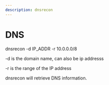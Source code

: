 ```yaml
---
description: dnsrecon
---
```


# DNS

dnsrecon -d IP\_ADDR -r 10.0.0.0/8

\-d is the domain name, can also be ip addresss

\-r is the range of the IP address

dnsrecon will retrieve DNS information.



